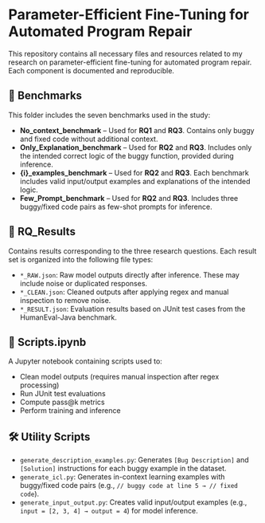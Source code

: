 # Parameter-Efficient Fine-Tuning for Automated Program Repair

This repository contains all necessary files and resources related to my research on parameter-efficient fine-tuning for automated program repair. Each component is documented and reproducible.

## 📁 Benchmarks

This folder includes the seven benchmarks used in the study:

- **No_context_benchmark** – Used for **RQ1** and **RQ3**. Contains only buggy and fixed code without additional context.
- **Only_Explanation_benchmark** – Used for **RQ2** and **RQ3**. Includes only the intended correct logic of the buggy function, provided during inference.
- **{i}_examples_benchmark** – Used for **RQ2** and **RQ3**. Each benchmark includes valid input/output examples and explanations of the intended logic.
- **Few_Prompt_benchmark** – Used for **RQ2** and **RQ3**. Includes three buggy/fixed code pairs as few-shot prompts for inference.

## 📁 RQ_Results

Contains results corresponding to the three research questions. Each result set is organized into the following file types:

- `*_RAW.json`: Raw model outputs directly after inference. These may include noise or duplicated responses.
- `*_CLEAN.json`: Cleaned outputs after applying regex and manual inspection to remove noise.
- `*_RESULT.json`: Evaluation results based on JUnit test cases from the HumanEval-Java benchmark.

## 📄 Scripts.ipynb

A Jupyter notebook containing scripts used to:

- Clean model outputs (requires manual inspection after regex processing)
- Run JUnit test evaluations
- Compute pass@k metrics
- Perform training and inference

## 🛠️ Utility Scripts

- `generate_description_examples.py`: Generates `[Bug Description]` and `[Solution]` instructions for each buggy example in the dataset.
- `generate_icl.py`: Generates in-context learning examples with buggy/fixed code pairs (e.g., `// buggy code at line 5 → // fixed code`).
- `generate_input_output.py`: Creates valid input/output examples (e.g., `input = [2, 3, 4] → output = 4`) for model inference.
